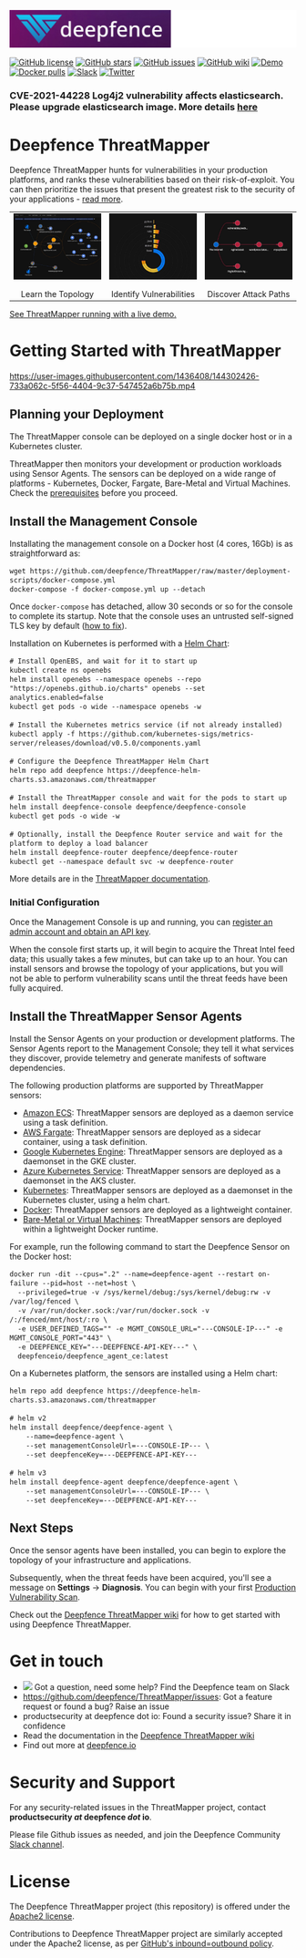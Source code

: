 ![Deepfence Logo](images/readme/deepfence-logo.jpg)

[![GitHub license](https://img.shields.io/github/license/deepfence/ThreatMapper)](https://github.com/deepfence/ThreatMapper/blob/master/LICENSE)
[![GitHub stars](https://img.shields.io/github/stars/deepfence/ThreatMapper)](https://github.com/deepfence/ThreatMapper/stargazers)
[![GitHub issues](https://img.shields.io/github/issues/deepfence/ThreatMapper)](https://github.com/deepfence/ThreatMapper/issues)
[![GitHub wiki](https://img.shields.io/badge/documentation-read-green)](https://github.com/deepfence/ThreatMapper/wiki)
[![Demo](https://img.shields.io/badge/threatmapper-demo-brightgreen)](https://github.com/deepfence/ThreatMapper/wiki/ThreatMapper-Demo)
[![Docker pulls](https://img.shields.io/docker/pulls/deepfenceio/deepfence_agent_ce)](https://hub.docker.com/r/deepfenceio/deepfence_agent_ce)
[![Slack](https://img.shields.io/badge/slack-@deepfence-blue.svg?logo=slack)](https://join.slack.com/t/deepfence-community/shared_invite/zt-podmzle9-5X~qYx8wMaLt9bGWwkSdgQ)
[![Twitter](https://img.shields.io/twitter/url?style=social&url=https%3A%2F%2Fgithub.com%2Fdeepfence%2FThreatMapper)](https://twitter.com/intent/tweet?text=Wow:&url=https%3A%2F%2Fgithub.com%2Fdeepfence%2FThreatMapper)

###
### CVE-2021-44228 Log4j2 vulnerability affects elasticsearch. Please upgrade elasticsearch image. More details [here](https://github.com/deepfence/ThreatMapper/wiki/CVE%E2%80%902021%E2%80%9044228-Log4j2-vulnerability-Impact)

# Deepfence ThreatMapper

Deepfence ThreatMapper hunts for vulnerabilities in your production platforms, and ranks these vulnerabilities based on their risk-of-exploit. You can then prioritize the issues that present the greatest risk to the security of your applications - [read more](https://github.com/deepfence/ThreatMapper/wiki/Introduction).

<table width="100%">
  <tr>
  <td align="center" valign="top" width="33%"><a href="../../raw/master/images/readme/threatmapper-topology-full.jpg"><img src="images/readme/threatmapper-topology-thumb.jpg" border=0 align="center"/></a>
    <br/><br/>
    Learn the Topology
  </td>
  <td align="center" valign="top" width="33%"><a href="../../raw/master/images/readme/threatmapper-vulnerabilities-full.jpg"><img src="images/readme/threatmapper-vulnerabilities-thumb.jpg" border=0 align="center"/></a>
    <br/><br/>
    Identify Vulner&shy;abilities
  </td>
  <td align="center" valign="top" width="33%"><a href="../../raw/master/images/readme/threatmapper-exploits-full.jpg"><img src="images/readme/threatmapper-exploits-thumb.jpg" border=0 align="center"/></a>
    <br/><br/>
    Discover Attack Paths
  </td>
  </tr>
</table>

[See ThreatMapper running with a live demo.](https://github.com/deepfence/ThreatMapper/wiki/ThreatMapper-Demo)

# Getting Started with ThreatMapper

https://user-images.githubusercontent.com/1436408/144302426-733a062c-5f56-4404-9c37-547452a6b75b.mp4

## Planning your Deployment

The ThreatMapper console can be deployed on a single docker host or in a Kubernetes cluster.

ThreatMapper then monitors your development or production workloads using Sensor Agents.  The sensors can be deployed on a wide range of platforms - Kubernetes, Docker, Fargate, Bare-Metal and Virtual Machines.  Check the [prerequisites](https://github.com/deepfence/ThreatMapper/wiki/Installation-Requirements) before you proceed.

## Install the Management Console

Installating the management console on a Docker host (4 cores, 16Gb) is as straightforward as:

```shell script
wget https://github.com/deepfence/ThreatMapper/raw/master/deployment-scripts/docker-compose.yml
docker-compose -f docker-compose.yml up --detach
```

Once `docker-compose` has detached, allow 30 seconds or so for the console to complete its startup.  Note that the console uses an untrusted self-signed TLS key by default ([how to fix](https://github.com/deepfence/ThreatMapper/wiki/Console-Initial-Configuration#using-your-own-tls-certificates---docker)).

Installation on Kubernetes is performed with a [Helm Chart](https://github.com/deepfence/ThreatMapper/wiki/Installing-the-Management-Console#install-the-threatmapper-management-console---kubernetes-cluster):

```shell script
# Install OpenEBS, and wait for it to start up
kubectl create ns openebs
helm install openebs --namespace openebs --repo "https://openebs.github.io/charts" openebs --set analytics.enabled=false
kubectl get pods -o wide --namespace openebs -w

# Install the Kubernetes metrics service (if not already installed)
kubectl apply -f https://github.com/kubernetes-sigs/metrics-server/releases/download/v0.5.0/components.yaml

# Configure the Deepfence ThreatMapper Helm Chart
helm repo add deepfence https://deepfence-helm-charts.s3.amazonaws.com/threatmapper

# Install the ThreatMapper console and wait for the pods to start up
helm install deepfence-console deepfence/deepfence-console
kubectl get pods -o wide -w

# Optionally, install the Deepfence Router service and wait for the platform to deploy a load balancer
helm install deepfence-router deepfence/deepfence-router
kubectl get --namespace default svc -w deepfence-router
```

More details are in the [ThreatMapper documentation](https://github.com/deepfence/ThreatMapper/wiki/Installing-the-Management-Console#install-the-threatmapper-management-console---kubernetes-cluster).

### Initial Configuration

Once the Management Console is up and running, you can [register an admin account and obtain an API key](https://github.com/deepfence/ThreatMapper/wiki/Console-Initial-Configuration).  

When the console first starts up, it will begin to acquire the Threat Intel feed data; this usually takes a few minutes, but can take up to an hour.  You can install sensors and browse the topology of your applications, but you will not be able to perform vulnerability scans until the threat feeds have been fully acquired.

## Install the ThreatMapper Sensor Agents

Install the Sensor Agents on your production or development platforms.  The Sensor Agents report to the Management Console; they tell it what services they discover, provide telemetry and generate manifests of software dependencies.

The following production platforms are supported by ThreatMapper sensors:

 * [Amazon ECS](https://github.com/deepfence/ThreatMapper/wiki/Installing-Sensors-in-Amazon-ECS): ThreatMapper sensors are deployed as a daemon service using a task definition.
 * [AWS Fargate](https://github.com/deepfence/ThreatMapper/wiki/Installing-Sensors-in-Amazon-Fargate): ThreatMapper sensors are deployed as a sidecar container, using a task definition.
 * [Google Kubernetes Engine](https://github.com/deepfence/ThreatMapper/wiki/Installing-Sensors-in-Google-Kubernetes-Engine): ThreatMapper sensors are deployed as a daemonset in the GKE cluster.
 * [Azure Kubernetes Service](https://github.com/deepfence/ThreatMapper/wiki/Installing-Sensors-in-Azure-Kubernetes-Service): ThreatMapper sensors are deployed as a daemonset in the AKS cluster.
 * [Kubernetes](https://github.com/deepfence/ThreatMapper/wiki/Installing-Sensors-in-Kubernetes): ThreatMapper sensors are deployed as a daemonset in the Kubernetes cluster, using a helm chart.
 * [Docker](https://github.com/deepfence/ThreatMapper/wiki/Installing-Sensors-in-Docker): ThreatMapper sensors are deployed as a lightweight container.
 * [Bare-Metal or Virtual Machines](https://github.com/deepfence/ThreatMapper/wiki/Installing-Sensors-in-Bare-OS): ThreatMapper sensors are deployed within a lightweight Docker runtime.

For example, run the following command to start the Deepfence Sensor on the Docker host:

```shell script
docker run -dit --cpus=".2" --name=deepfence-agent --restart on-failure --pid=host --net=host \
  --privileged=true -v /sys/kernel/debug:/sys/kernel/debug:rw -v /var/log/fenced \
  -v /var/run/docker.sock:/var/run/docker.sock -v /:/fenced/mnt/host/:ro \
  -e USER_DEFINED_TAGS="" -e MGMT_CONSOLE_URL="---CONSOLE-IP---" -e MGMT_CONSOLE_PORT="443" \
  -e DEEPFENCE_KEY="---DEEPFENCE-API-KEY---" \
  deepfenceio/deepfence_agent_ce:latest
```

On a Kubernetes platform, the sensors are installed using a Helm chart:

```shell script
helm repo add deepfence https://deepfence-helm-charts.s3.amazonaws.com/threatmapper

# helm v2
helm install deepfence/deepfence-agent \
    --name=deepfence-agent \
    --set managementConsoleUrl=---CONSOLE-IP--- \
    --set deepfenceKey=---DEEPFENCE-API-KEY---

# helm v3
helm install deepfence-agent deepfence/deepfence-agent \
    --set managementConsoleUrl=---CONSOLE-IP--- \
    --set deepfenceKey=---DEEPFENCE-API-KEY---
```

## Next Steps

Once the sensor agents have been installed, you can begin to explore the topology of your infrastructure and applications.

Subsequently, when the threat feeds have been acquired, you'll see a message on **Settings** -> **Diagnosis**. You can begin with your first [Production Vulnerability Scan](https://github.com/deepfence/ThreatMapper/wiki/Scanning-Production-Deployments).

Check out the [Deepfence ThreatMapper wiki](https://github.com/deepfence/ThreatMapper/wiki) for how to get started with using Deepfence ThreatMapper.


# Get in touch

* [<img src="https://img.shields.io/badge/slack-@deepfence-brightgreen.svg?logo=slack">](https://join.slack.com/t/deepfence-community/shared_invite/zt-podmzle9-5X~qYx8wMaLt9bGWwkSdgQ) Got a question, need some help?  Find the Deepfence team on Slack
* https://github.com/deepfence/ThreatMapper/issues: Got a feature request or found a bug?  Raise an issue
* productsecurity at deepfence dot io: Found a security issue?  Share it in confidence
* Read the documentation in the [Deepfence ThreatMapper wiki](https://github.com/deepfence/ThreatMapper/wiki)
* Find out more at [deepfence.io](https://deepfence.io/)



# Security and Support

For any security-related issues in the ThreatMapper project, contact **productsecurity *at* deepfence *dot* io**.

Please file Github issues as needed, and join the Deepfence Community [Slack channel](https://join.slack.com/t/deepfence-community/shared_invite/zt-podmzle9-5X~qYx8wMaLt9bGWwkSdgQ).

# License

The Deepfence ThreatMapper project (this repository) is offered under the [Apache2 license](https://www.apache.org/licenses/LICENSE-2.0).

Contributions to Deepfence ThreatMapper project are similarly accepted under the Apache2 license, as per [GitHub's inbound=outbound policy](https://docs.github.com/en/github/site-policy/github-terms-of-service#6-contributions-under-repository-license).
